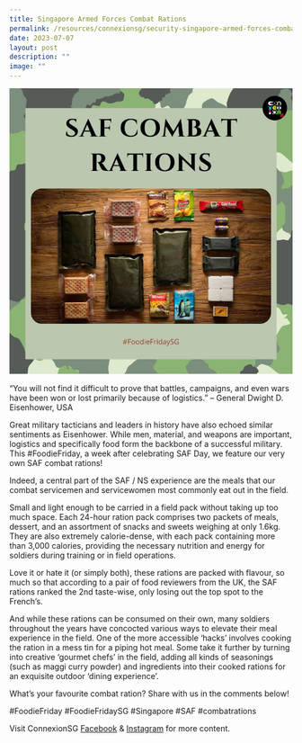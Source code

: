 ```yaml
---
title: Singapore Armed Forces Combat Rations
permalink: /resources/connexionsg/security-singapore-armed-forces-combat-rations/
date: 2023-07-07
layout: post
description: ""
image: ""
---
```

![](/images/connexionsg/2023/saf%20combat%20rations.png)


“You will not find it difficult to prove that battles, campaigns, and even wars have been won or lost primarily because of logistics.” – General Dwight D. Eisenhower, USA

Great military tacticians and leaders in history have also echoed similar sentiments as Eisenhower. While men, material, and weapons are important, logistics and specifically food form the backbone of a successful military. This #FoodieFriday, a week after celebrating SAF Day, we feature our very own SAF combat rations!

Indeed, a central part of the SAF / NS experience are the meals that our combat servicemen and servicewomen most commonly eat out in the field.

Small and light enough to be carried in a field pack without taking up too much space. Each 24-hour ration pack comprises two packets of meals, dessert, and an assortment of snacks and sweets weighing at only 1.6kg. They are also extremely calorie-dense, with each pack containing more than 3,000 calories, providing the necessary nutrition and energy for soldiers during training or in field operations.

Love it or hate it (or simply both), these rations are packed with flavour, so much so that according to a pair of food reviewers from the UK, the SAF rations ranked the 2nd taste-wise, only losing out the top spot to the French’s.

And while these rations can be consumed on their own, many soldiers throughout the years have concocted various ways to elevate their meal experience in the field. One of the more accessible ‘hacks’ involves cooking the ration in a mess tin for a piping hot meal. Some take it further by turning into creative ‘gourmet chefs’ in the field, adding all kinds of seasonings (such as maggi curry powder) and ingredients into their cooked rations for an exquisite outdoor ‘dining experience’.

What’s your favourite combat ration? Share with us in the comments below!

#FoodieFriday #FoodieFridaySG #Singapore #SAF #combatrations


Visit ConnexionSG <a target="_blank" href="https://www.facebook.com/ConnexionSG">Facebook</a> &amp; <a target="_blank" href="https://www.instagram.com/connexionsg/">Instagram</a> for more content.